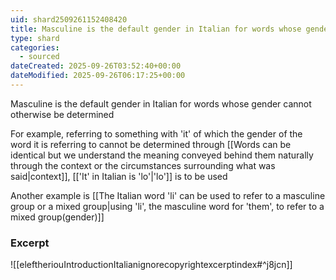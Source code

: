 ```yaml
---
uid: shard2509261152408420
title: Masculine is the default gender in Italian for words whose gender can not otherwise be determined
type: shard
categories:
  - sourced
dateCreated: 2025-09-26T03:52:40+00:00
dateModified: 2025-09-26T06:17:25+00:00
---
```

Masculine is the default gender in Italian for words whose gender cannot otherwise be determined

For example, referring to something with 'it' of which the gender of the word it is referring to cannot be determined through [[Words can be identical but we understand the meaning conveyed behind them naturally through the context or the circumstances surrounding what was said|context]], [['It' in Italian is 'lo'|'lo']] is to be used

Another example is [[The Italian word 'li' can be used to refer to a masculine group or a mixed group|using 'li', the masculine word for 'them', to refer to a mixed group(gender)]]
### Excerpt
![[eleftheriouIntroductionItalianignorecopyrightexcerptindex#^j8jcn]]